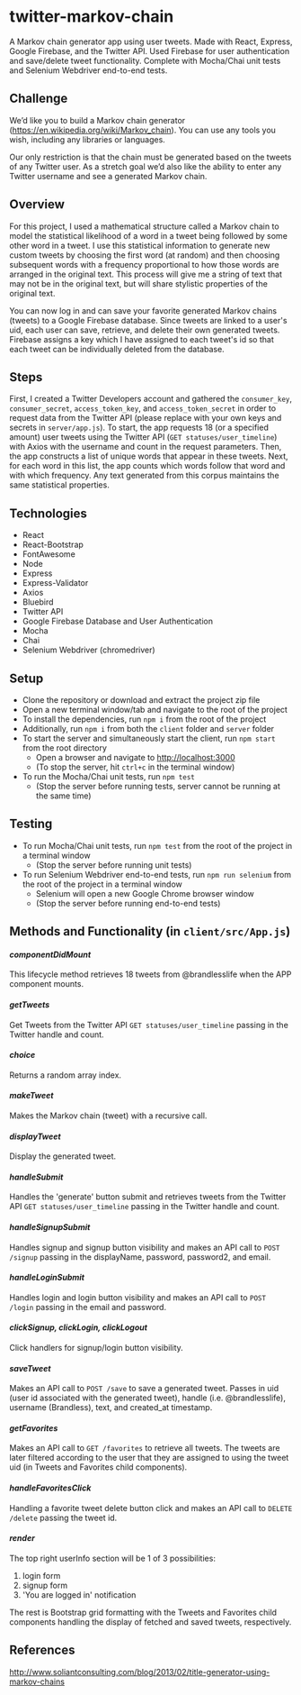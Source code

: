 # twitter-markov-chain
A Markov chain generator app using user tweets. Made with React, Express, Google Firebase, and the Twitter API. Used Firebase for user authentication and save/delete tweet functionality. Complete with Mocha/Chai unit tests and Selenium Webdriver end-to-end tests.

## Challenge  

We’d like you to build a Markov chain generator (https://en.wikipedia.org/wiki/Markov_chain). You can use any tools you wish, including any libraries or languages.  

Our only restriction is that the chain must be generated based on the tweets of any Twitter user. As a stretch goal we’d also like the ability to enter any Twitter username and see a generated Markov chain.

## Overview  

For this project, I used a mathematical structure called a Markov chain to model the statistical likelihood of a word in a tweet being followed by some other word in a tweet. I use this statistical information to generate new custom tweets by choosing the first word (at random) and then choosing subsequent words with a frequency proportional to how those words are arranged in the original text. This process will give me a string of text that may not be in the original text, but will share stylistic properties of the original text.

You can now log in and can save your favorite generated Markov chains (tweets) to a Google Firebase database. Since tweets are linked to a user's uid, each user can save, retrieve, and delete their own generated tweets. Firebase assigns a key which I have assigned to each tweet's id so that each tweet can be individually deleted from the database.

## Steps

First, I created a Twitter Developers account and gathered the `consumer_key`, `consumer_secret`, `access_token_key`, and `access_token_secret` in order to request data from the Twitter API (please replace with your own keys and secrets in `server/app.js`). To start, the app requests 18 (or a specified amount) user tweets using the Twitter API (`GET statuses/user_timeline`) with Axios with the username and count in the request parameters. Then, the app constructs a list of unique words that appear in these tweets. Next, for each word in this list, the app counts which words follow that word and with which frequency. Any text generated from this corpus maintains the same statistical properties.

## Technologies  

- React
- React-Bootstrap
- FontAwesome
- Node
- Express
- Express-Validator
- Axios
- Bluebird
- Twitter API
- Google Firebase Database and User Authentication
- Mocha
- Chai
- Selenium Webdriver (chromedriver)

## Setup  

- Clone the repository or download and extract the project zip file
- Open a new terminal window/tab and navigate to the root of the project
- To install the dependencies, run `npm i` from the root of the project
- Additionally, run `npm i` from both the `client` folder and `server` folder
- To start the server and simultaneously start the client, run `npm start` from the root directory
    - Open a browser and navigate to [http://localhost:3000](http://localhost:3000)
    - (To stop the server, hit `ctrl+c` in the terminal window)
- To run the Mocha/Chai unit tests, run `npm test`
    - (Stop the server before running tests, server cannot be running at the same time)

## Testing
- To run Mocha/Chai unit tests, run `npm test` from the root of the project in a terminal window
    - (Stop the server before running unit tests)
- To run Selenium Webdriver end-to-end tests, run `npm run selenium` from the root of the project in a terminal window
    - Selenium will open a new Google Chrome browser window
    - (Stop the server before running end-to-end tests)

## Methods and Functionality (in `client/src/App.js`)

#### *componentDidMount*   
This lifecycle method retrieves 18 tweets from @brandlesslife when the APP component mounts.

#### *getTweets*   
Get Tweets from the Twitter API `GET statuses/user_timeline` passing in the Twitter handle and count.

#### *choice*   
Returns a random array index.

#### *makeTweet*   
Makes the Markov chain (tweet) with a recursive call.

#### *displayTweet*   
Display the generated tweet.  

#### *handleSubmit*    
Handles the 'generate' button submit and retrieves tweets from the Twitter API `GET statuses/user_timeline` passing in the Twitter handle and count.  

#### *handleSignupSubmit*  
Handles signup and signup button visibility and makes an API call to `POST /signup` passing in the displayName, password, password2, and email.

#### *handleLoginSubmit*  
Handles login and login button visibility and makes an API call to `POST /login` passing in the email and password.

#### *clickSignup, clickLogin, clickLogout*  
Click handlers for signup/login button visibility.

#### *saveTweet*  
Makes an API call to `POST /save` to save a generated tweet. Passes in uid (user id associated with the generated tweet), handle (i.e. @brandlesslife), username (Brandless), text, and created_at timestamp.

#### *getFavorites*  
Makes an API call to `GET /favorites` to retrieve all tweets. The tweets are later filtered according to the user that they are assigned to using the tweet uid (in Tweets and Favorites child components).  

#### *handleFavoritesClick*  
Handling a favorite tweet delete button click and makes an API call to `DELETE /delete` passing the tweet id.

#### *render*  
The top right userInfo section will be 1 of 3 possibilities:  
1. login form  
2. signup form  
3. 'You are logged in' notification  

The rest is Bootstrap grid formatting with the Tweets and Favorites child components handling the display of fetched and saved tweets, respectively.

## References  
http://www.soliantconsulting.com/blog/2013/02/title-generator-using-markov-chains
